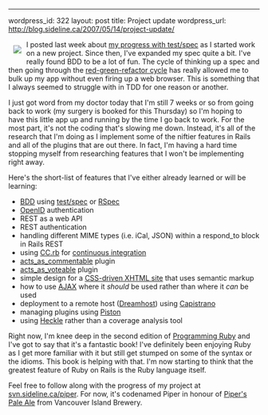 --- 
wordpress_id: 322
layout: post
title: Project update
wordpress_url: http://blog.sideline.ca/2007/05/14/project-update/

<a href="http://www.amazon.com/Programming-Ruby-Pragmatic-Programmers-Second/dp/0974514055" title="Amazon.com: Programming Ruby: The Pragmatic Programmers' Guide, Second Edition: Books: Dave Thomas,Chad Fowler,Andy Hunt"><img src="http://ec1.images-amazon.com/images/I/413REDP4TQL._AA240_.jpg" align="left" vspace="10" hspace="10" border="0"></a>
<p>I posted last week about <a href="http://blog.sideline.ca/2007/05/08/ccrb-on-my-rails-project/" title="sideline.ca  &raquo; CC.rb on my Rails project">my progress with test/spec</a> as I started work on a new project.  Since then, I've expanded my spec quite a bit.  I've really found BDD to be a lot of fun.  The cycle of thinking up a spec and then going through the <a href="http://www.jamesshore.com/Blog/Red-Green-Refactor.html" title="James Shore: Successful Software">red-green-refactor cycle</a> has really allowed me to bulk up my app without even firing up a web browser.  This is something that I always seemed to struggle with in TDD for one reason or another.</p>
<p>I just got word from my doctor today that I'm still 7 weeks or so from going back to work (my surgery is booked for this Thursday) so I'm hoping to have this little app up and running by the time I go back to work.  For the most part, it's not the coding that's slowing me down.  Instead, it's all of the research that I'm doing as I implement some of the niftier features in Rails and all of the plugins that are out there.  In fact, I'm having a hard time stopping myself from researching features that I won't be implementing right away.</p>
<p>Here's the short-list of features that I've either already learned or will be learning:</p>
<ul>
	<li><a href="http://behaviour-driven.org/" title="BehaviourDrivenDevelopment - Behaviour-Driven Development">BDD</a> using <a href="http://chneukirchen.org/blog/archive/2007/01/announcing-test-spec-0-3-a-bdd-interface-for-test-unit.html" title="chris blogs: Announcing test/spec 0.3, a BDD interface for Test::Unit">test/spec</a> or <a href="http://rspec.rubyforge.org/" title="RSpec Home">RSpec</a></li>
	<li><a href="http://openid.net/" title="OpenID: an actually distributed identity system">OpenID</a> authentication</li>
	<li>REST as a web API</li>
	<li>REST authentication</li>
	<li>handling different MIME types (i.e. iCal, JSON) within a respond_to block in Rails REST</li>
	<li>using <a href="http://cruisecontrolrb.thoughtworks.com/" title="CruiseControl.rb">CC.rb</a> for <a href="http://en.wikipedia.org/wiki/Continuous_integration" title="Continuous integration - Wikipedia, the free encyclopedia">continuous integration</a>
	<li><a href="http://www.juixe.com/techknow/index.php/2006/06/18/acts-as-commentable-plugin/" title="Juixe TechKnow &raquo; Acts As Commentable Plugin">acts_as_commentable</a> plugin</li>
	<li><a href="http://acts_as_voteable.richcollins.net/rdoc/">acts_as_voteable</a> plugin</li>
	<li>simple design for a <a href="http://www.pearsonified.com/2007/04/definitive-guide-to-semantic-markup.php" title="The Definitive Guide to Semantic Web Markup for Blogs &#8212; Pearsonified">CSS-driven XHTML site</a> that uses semantic markup</li>
	<li>how to use <a href="http://demo.script.aculo.us/" title="script.aculo.us - web 2.0 javascript demos">AJAX</a> where it <em>should</em> be used rather than where it <em>can</em> be used</li>
	<li>deployment to a remote host (<a href="http://www.dreamhost.com/r.cgi?263573">Dreamhost</a>) using <a href="http://capify.org/" title="Capistrano:  Home">Capistrano</a></li>
	<li>managing plugins using <a href="http://piston.rubyforge.org/usage.html" title="Piston ~ Easy Vendor Branch Management">Piston</a></li>
	<li>using <a href="http://seattlerb.rubyforge.org/heckle/" title="seattlerb's heckle-1.3.0 Documentation">Heckle</a> rather than a coverage analysis tool</li>
</ul>
<p>Right now, I'm knee deep in the second edition of <a href="http://www.amazon.com/Programming-Ruby-Pragmatic-Programmers-Second/dp/0974514055" title="Amazon.com: Programming Ruby: The Pragmatic Programmers' Guide, Second Edition: Books: Dave Thomas,Chad Fowler,Andy Hunt">Programming Ruby</a> and I've got to say that it's a fantastic book!  I've definitely been enjoying Ruby as I get more familiar with it but still get stumped on some of the syntax or the idioms.  This book is helping with that.  I'm now starting to think that the greatest feature of Ruby on Rails is the Ruby language itself.</p>
<p>Feel free to follow along with the progress of my project at <a href="http://svn.sideline.ca/piper">svn.sideline.ca/piper</a>.  For now, it's codenamed Piper in honour of <a href="http://www.vanislandbrewery.com/index.php?pageid=2" title="Vancouver Island Brewery - Products - Brewers of all natural premium ales and lagers - 2">Piper's Pale Ale</a> from Vancouver Island Brewery.</p>
